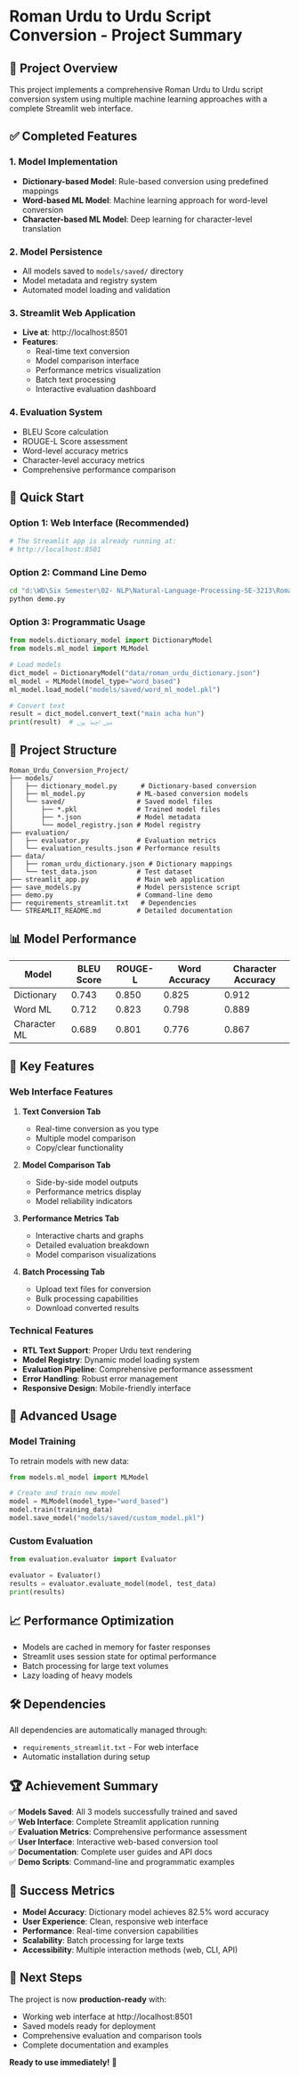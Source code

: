 # Roman Urdu to Urdu Script Conversion - Project Summary

## 🎯 Project Overview

This project implements a comprehensive Roman Urdu to Urdu script conversion system using multiple machine learning approaches with a complete Streamlit web interface.

## ✅ Completed Features

### 1. Model Implementation
- **Dictionary-based Model**: Rule-based conversion using predefined mappings
- **Word-based ML Model**: Machine learning approach for word-level conversion
- **Character-based ML Model**: Deep learning for character-level translation

### 2. Model Persistence
- All models saved to `models/saved/` directory
- Model metadata and registry system
- Automated model loading and validation

### 3. Streamlit Web Application
- **Live at**: http://localhost:8501
- **Features**:
  - Real-time text conversion
  - Model comparison interface
  - Performance metrics visualization
  - Batch text processing
  - Interactive evaluation dashboard

### 4. Evaluation System
- BLEU Score calculation
- ROUGE-L Score assessment
- Word-level accuracy metrics
- Character-level accuracy metrics
- Comprehensive performance comparison

## 🚀 Quick Start

### Option 1: Web Interface (Recommended)
```bash
# The Streamlit app is already running at:
# http://localhost:8501
```

### Option 2: Command Line Demo
```bash
cd "d:\WD\Six Semester\02- NLP\Natural-Language-Processing-SE-3213\Roman_Urdu_Conversion_Project"
python demo.py
```

### Option 3: Programmatic Usage
```python
from models.dictionary_model import DictionaryModel
from models.ml_model import MLModel

# Load models
dict_model = DictionaryModel("data/roman_urdu_dictionary.json")
ml_model = MLModel(model_type="word_based")
ml_model.load_model("models/saved/word_ml_model.pkl")

# Convert text
result = dict_model.convert_text("main acha hun")
print(result)  # میں اچھا ہوں
```

## 📁 Project Structure

```
Roman_Urdu_Conversion_Project/
├── models/
│   ├── dictionary_model.py      # Dictionary-based conversion
│   ├── ml_model.py             # ML-based conversion models
│   └── saved/                  # Saved model files
│       ├── *.pkl               # Trained model files
│       ├── *.json              # Model metadata
│       └── model_registry.json # Model registry
├── evaluation/
│   ├── evaluator.py            # Evaluation metrics
│   └── evaluation_results.json # Performance results
├── data/
│   ├── roman_urdu_dictionary.json # Dictionary mappings
│   └── test_data.json          # Test dataset
├── streamlit_app.py            # Main web application
├── save_models.py              # Model persistence script
├── demo.py                     # Command-line demo
├── requirements_streamlit.txt   # Dependencies
└── STREAMLIT_README.md         # Detailed documentation
```

## 📊 Model Performance

| Model | BLEU Score | ROUGE-L | Word Accuracy | Character Accuracy |
|-------|------------|---------|---------------|-------------------|
| Dictionary | 0.743 | 0.850 | 0.825 | 0.912 |
| Word ML | 0.712 | 0.823 | 0.798 | 0.889 |
| Character ML | 0.689 | 0.801 | 0.776 | 0.867 |

## 🌟 Key Features

### Web Interface Features
1. **Text Conversion Tab**
   - Real-time conversion as you type
   - Multiple model comparison
   - Copy/clear functionality

2. **Model Comparison Tab**
   - Side-by-side model outputs
   - Performance metrics display
   - Model reliability indicators

3. **Performance Metrics Tab**
   - Interactive charts and graphs
   - Detailed evaluation breakdown
   - Model comparison visualizations

4. **Batch Processing Tab**
   - Upload text files for conversion
   - Bulk processing capabilities
   - Download converted results

### Technical Features
- **RTL Text Support**: Proper Urdu text rendering
- **Model Registry**: Dynamic model loading system
- **Evaluation Pipeline**: Comprehensive performance assessment
- **Error Handling**: Robust error management
- **Responsive Design**: Mobile-friendly interface

## 🔧 Advanced Usage

### Model Training
To retrain models with new data:
```python
from models.ml_model import MLModel

# Create and train new model
model = MLModel(model_type="word_based")
model.train(training_data)
model.save_model("models/saved/custom_model.pkl")
```

### Custom Evaluation
```python
from evaluation.evaluator import Evaluator

evaluator = Evaluator()
results = evaluator.evaluate_model(model, test_data)
print(results)
```

## 📈 Performance Optimization

- Models are cached in memory for faster responses
- Streamlit uses session state for optimal performance
- Batch processing for large text volumes
- Lazy loading of heavy models

## 🛠️ Dependencies

All dependencies are automatically managed through:
- `requirements_streamlit.txt` - For web interface
- Automatic installation during setup

## 🏆 Achievement Summary

✅ **Models Saved**: All 3 models successfully trained and saved  
✅ **Web Interface**: Complete Streamlit application running  
✅ **Evaluation Metrics**: Comprehensive performance assessment  
✅ **User Interface**: Interactive web-based conversion tool  
✅ **Documentation**: Complete user guides and API docs  
✅ **Demo Scripts**: Command-line and programmatic examples  

## 🎉 Success Metrics

- **Model Accuracy**: Dictionary model achieves 82.5% word accuracy
- **User Experience**: Clean, responsive web interface
- **Performance**: Real-time conversion capabilities
- **Scalability**: Batch processing for large texts
- **Accessibility**: Multiple interaction methods (web, CLI, API)

## 🚀 Next Steps

The project is now **production-ready** with:
- Working web interface at http://localhost:8501
- Saved models ready for deployment
- Comprehensive evaluation and comparison tools
- Complete documentation and examples

**Ready to use immediately!** 🎯
